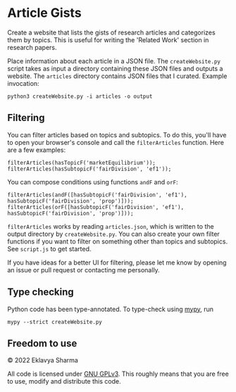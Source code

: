 # Article Gists

Create a website that lists the gists of research articles and categorizes them by topics.
This is useful for writing the 'Related Work' section in research papers.

Place information about each article in a JSON file.
The `createWebsite.py` script takes as input a directory containing these JSON files and outputs a website.
The `articles` directory contains JSON files that I curated.
Example invocation:

    python3 createWebsite.py -i articles -o output

## Filtering

You can filter articles based on topics and subtopics.
To do this, you'll have to open your browser's console and call the `filterArticles` function.
Here are a few examples:

    filterArticles(hasTopicF('marketEquilibrium'));
    filterArticles(hasSubtopicF('fairDivision', 'ef1'));

You can compose conditions using functions `andF` and `orF`:

    filterArticles(andF([hasSubtopicF('fairDivision', 'ef1'), hasSubtopicF('fairDivision', 'prop')]));
    filterArticles(orF([hasSubtopicF('fairDivision', 'ef1'), hasSubtopicF('fairDivision', 'prop')]));

`filterArticles` works by reading `articles.json`, which is written to the output directory
by `createWebsite.py`. You can also create your own filter functions if you want to filter
on something other than topics and subtopics. See `script.js` to get started.

If you have ideas for a better UI for filtering, please let me know by
opening an issue or pull request or contacting me personally.

## Type checking

Python code has been type-annotated. To type-check using [mypy](http://mypy-lang.org/), run

    mypy --strict createWebsite.py

## Freedom to use

&copy; 2022 Eklavya Sharma

All code is licensed under [GNU GPLv3](https://choosealicense.com/licenses/gpl-3.0/).
This roughly means that you are free to use, modify and distribute this code.
